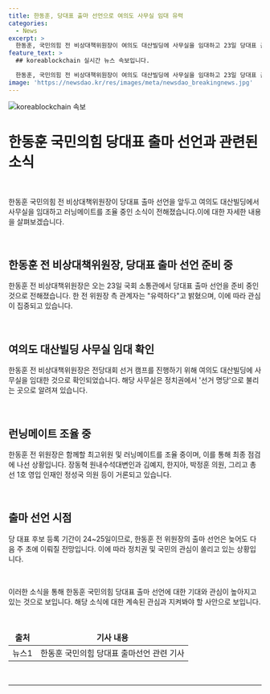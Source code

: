 ```yaml
---
title: 한동훈, 당대표 출마 선언으로 여의도 사무실 임대 유력
categories:
  - News
excerpt: >
  한동훈, 국민의힘 전 비상대책위원장이 여의도 대산빌딩에 사무실을 임대하고 23일 당대표 출마 선언을 고심 중인 것으로 알려졌다. 장동혁·정성국·박정훈 의원과 함께 러닝메이트를 조율하며 선거 캠프를 구성하고 있는 한동훈은 주말이나 내주 초에 선언할 예정이라고 한다. '선거 명당'으로 불리는 대산빌딩은 유력 정치인들의 선거활동 장소로 활용되고 있다. 해당 사무실을 통해 최종 점검을 거친 후 다음 주 초에 출마 선언을 할 전망이다.
feature_text: >
  ## koreablockchain 실시간 뉴스 속보입니다.

  한동훈, 국민의힘 전 비상대책위원장이 여의도 대산빌딩에 사무실을 임대하고 23일 당대표 출마 선언을 고심 중인 것으로 알려졌다. 장동혁·정성국·박정훈 의원과 함께 러닝메이트를 조율하며 선거 캠프를 구성하고 있는 한동훈은 주말이나 내주 초에 선언할 예정이라고 한다. '선거 명당'으로 불리는 대산빌딩은 유력 정치인들의 선거활동 장소로 활용되고 있다. 해당 사무실을 통해 최종 점검을 거친 후 다음 주 초에 출마 선언을 할 전망이다.
image: 'https://newsdao.kr/res/images/meta/newsdao_breakingnews.jpg'
---
```


<p><img src="https://newsdao.kr/res/images/meta/newsdao_breakingnews.jpg" alt="koreablockchain 속보" /></p>

<h1 data-ke-size="size28">한동훈 국민의힘 당대표 출마 선언과 관련된 소식</h1>

<p data-ke-size="size16">&nbsp;</p>

<p>한동훈 국민의힘 전 비상대책위원장이 당대표 출마 선언을 앞두고 여의도 대산빌딩에서 사무실을 임대하고 러닝메이트를 조율 중인 소식이 전해졌습니다.이에 대한 자세한 내용을 살펴보겠습니다.</p>

<p data-ke-size="size16">&nbsp;</p>

<h2 data-ke-size="size26">한동훈 전 비상대책위원장, 당대표 출마 선언 준비 중</h2>

<p data-ke-size="size16">한동훈 전 비상대책위원장은 오는 23일 국회 소통관에서 당대표 출마 선언을 준비 중인 것으로 전해졌습니다. 한 전 위원장 측 관계자는 "유력하다"고 밝혔으며, 이에 따라 관심이 집중되고 있습니다.</p>

<p data-ke-size="size16">&nbsp;</p>

<h2 data-ke-size="size26">여의도 대산빌딩 사무실 임대 확인</h2>

<p data-ke-size="size16">한동훈 전 비상대책위원장은 전당대회 선거 캠프를 진행하기 위해 여의도 대산빌딩에 사무실을 임대한 것으로 확인되었습니다. 해당 사무실은 정치권에서 '선거 명당'으로 불리는 곳으로 알려져 있습니다.</p>

<p data-ke-size="size16">&nbsp;</p>

<h2 data-ke-size="size26">런닝메이트 조율 중</h2>

<p data-ke-size="size16">한동훈 전 위원장은 함께할 최고위원 및 러닝메이트를 조율 중이며, 이를 통해 최종 점검에 나선 상황입니다. 장동혁 원내수석대변인과 김예지, 한지아, 박정훈 의원, 그리고 총선 1호 영입 인재인 정성국 의원 등이 거론되고 있습니다.</p>

<p data-ke-size="size16">&nbsp;</p>

<h2 data-ke-size="size26">출마 선언 시점</h2>

<p data-ke-size="size16">당 대표 후보 등록 기간이 24~25일이므로, 한동훈 전 위원장의 출마 선언은 늦어도 다음 주 초에 이뤄질 전망입니다. 이에 따라 정치권 및 국민의 관심이 쏠리고 있는 상황입니다.</p>

<p data-ke-size="size16">&nbsp;</p>

<p>이러한 소식을 통해 한동훈 국민의힘 당대표 출마 선언에 대한 기대와 관심이 높아지고 있는 것으로 보입니다. 해당 소식에 대한 계속된 관심과 지켜봐야 할 사안으로 보입니다.</p>

<p data-ke-size="size16">&nbsp;</p>

<table>
<thead>
<tr>
<td style="text-align: center; height: 17px;"><b>출처</b></td>
<td style="text-align: center; height: 17px;"><b>기사 내용</b></td>
</tr>
</thead>
<tbody>
<tr>
<td style="text-align: center; height: 17px;">뉴스1</td>
<td style="text-align: center; height: 17px;">한동훈 국민의힘 당대표 출마선언 관련 기사</td>
</tr>
</tbody>
</table>

<p data-ke-size="size16">&nbsp;</p>

<hr data-ke-size="size16">


